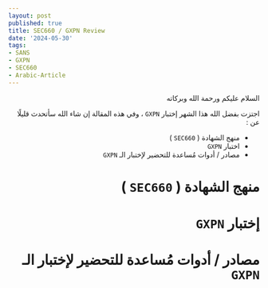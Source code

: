 ```yaml
---
layout: post
published: true
title: SEC660 / GXPN Review
date: '2024-05-30'
tags:
- SANS
- GXPN
- SEC660
- Arabic-Article
---
```


<div dir="rtl" markdown="1">

السلام عليكم ورحمة الله وبركاته 

اجتزت بفضل الله هذا الشهر إختبار `GXPN` ، وفي هذه المقالة إن شاء الله سأتحدث قليلًا عن : 

* منهج الشهادة ( `SEC660` )
* اختبار `GXPN`
* مصادر / أدوات مُساعدة للتحضير لإختبار الـ `GXPN`


# منهج الشهادة ( `SEC660` )

# إختبار `GXPN`

# مصادر / أدوات مُساعدة للتحضير لإختبار الـ `GXPN`
</div> 
